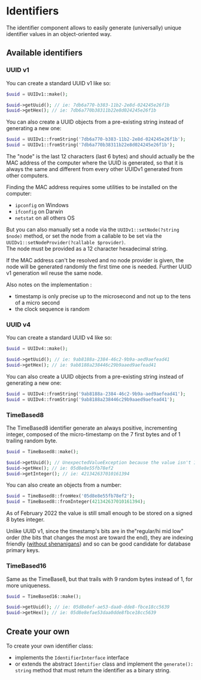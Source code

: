 # Identifiers

The identifier component allows to easily generate (universally) unique identifier values in an object-oriented way.

## Available identifiers

### UUID v1

You can create a standard UUID v1 like so:
```php
$uuid = UUIDv1::make();

$uuid->getUuid(); // ie: 7db6a770-b383-11b2-2e8d-024245e26f1b
$uuid->getHex(); // ie: 7db6a770b38311b22e8d024245e26f1b
```

You can also create a UUID objects from a pre-existing string instead of generating a new one:
```php
$uuid = UUIDv1::fromString('7db6a770-b383-11b2-2e8d-024245e26f1b');
$uuid = UUIDv1::fromString('7db6a770b38311b22e8d024245e26f1b');
```

The "node" is the last 12 characters (last 6 bytes) and should actually be the MAC address of the computer where the UUID is generated, so that it is always the same and different from every other UUIDv1 generated from other computers.  

Finding the MAC address requires some utilities to be installed on the computer:
- `ipconfig` on Windows
- `ifconfig` on Darwin
- `netstat` on all others OS

But you can also manually set a node via the `UUIDv1::setNode(?string $node)` method, or set the node from a callable to be set via the `UUIDv1::setNodeProvider(?callable $provider)`.  
The node must be provided as a 12 character hexadecimal string.

If the MAC address can't be resolved and no node provider is given, the node will be generated randomly the first time one is needed. Further UUID v1 generation wil reuse the same node. 

Also notes on the implementation :
- timestamp is only precise up to the microsecond and not up to the tens of a micro second 
- the clock sequence is random

### UUID v4

You can create a standard UUID v4 like so:
```php
$uuid = UUIDv4::make();

$uuid->getUuid(); // ie: 9ab8188a-2384-46c2-9b9a-aed9aefead41
$uuid->getHex(); // ie: 9ab8188a238446c29b9aaed9aefead41
```

You can also create a UUID objects from a pre-existing string instead of generating a new one:
```php
$uuid = UUIDv4::fromString('9ab8188a-2384-46c2-9b9a-aed9aefead41');
$uuid = UUIDv4::fromString('9ab8188a238446c29b9aaed9aefead41');
```

### TimeBased8

The TimeBased8 identifier generate an always positive, incrementing integer, composed of the micro-timestamp on the 7 first bytes and of 1 trailing random byte.    

```php
$uuid = TimeBased8::make();

$uuid->getUuid(); // UnexpectedValueException because the value isn't 16 bytes
$uuid->getHex(); // ie: 05d8e8e55fb78ef2
$uuid->getInteger(); // ie: 421342637010161394
```

You can also create an objects from a number:
```php
$uuid = TimeBased8::fromHex('05d8e8e55fb78ef2');
$uuid = TimeBased8::fromInteger(421342637010161394);
```

As of February 2022 the value is still small enough to be stored on a signed 8 bytes integer.

Unlike UUID v1, since the timestamp's bits  are in the"regular/hi mid low" order (the bits that changes the most are toward the end), they are indexing friendly ([without shenanigans](https://stitcher.io/blog/optimised-uuids-in-mysql#it-becomes-even-better!)) and so can be good candidate for database primary keys.

### TimeBased16

Same as the TimeBase8, but that trails with 9 random bytes instead of 1, for more uniqueness.

```php
$uuid = TimeBased16::make();

$uuid->getUuid(); // ie: 05d8e8ef-ae53-daa0-dde8-fbce18cc5639
$uuid->getHex(); // ie: 05d8e8efae53daa0dde8fbce18cc5639
```

## Create your own

To create your own identifier class:
- implements the `IdentifierInterface` interface
- or extends the abstract `Identifier` class and implement the `generate(): string` method that must return the identifier as a binary string.
